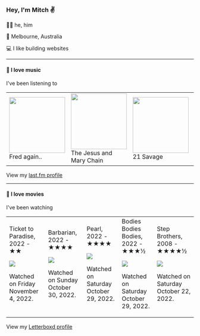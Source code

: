 <article><h3>Hey, I&#x27;m Mitch ✌️</h3><section><p>🙆‍♂️ he, him</p><p>📍 Melbourne, Australia</p><p>💻 I like building websites</p></section><hr/><section><h4>💽 I love music</h4><p>I&#x27;ve been listening to</p><table><tbody><td><img src="https://lastfm.freetls.fastly.net/i/u/174s/b53fb2972136d3b4807ade225392e246.png" height="150px" alt="" role="presentation"/><br/>Fred again..</td><td><img src="https://lastfm.freetls.fastly.net/i/u/174s/23c9c1cf6752e9cf21e0f0eab98b878e.png" height="150px" alt="" role="presentation"/><br/>The Jesus and Mary Chain</td><td><img src="https://lastfm.freetls.fastly.net/i/u/174s/a1c7f85d3a9b9b219ddc0c16d9d16c4d.png" height="150px" alt="" role="presentation"/><br/>21 Savage</td><td><img src="https://lastfm.freetls.fastly.net/i/u/174s/a20489b2129bc3391f9b56246b652765.png" height="150px" alt="" role="presentation"/><br/>Field Medic</td><td><img src="https://lastfm.freetls.fastly.net/i/u/174s/f5857a15eb4746c310043b861d842ff2.png" height="150px" alt="" role="presentation"/><br/>Star Slinger</td></tbody></table><span>View my <a href="https://www.last.fm/user/mylsb">last.fm profile</a></span></section><hr/><section><h4>📼 I love movies</h4><p>I&#x27;ve been watching</p><table><tbody><td>Ticket to Paradise, 2022 - ★★<br/><span> <p><img src="https://a.ltrbxd.com/resized/film-poster/7/1/8/2/9/6/718296-ticket-to-paradise-0-600-0-900-crop.jpg?v=edc76b3fdb"/></p> <p>Watched on Friday November 4, 2022.</p> </span></td><td>Barbarian, 2022 - ★★★★<br/><span> <p><img src="https://a.ltrbxd.com/resized/film-poster/8/1/9/6/4/8/819648-barbarian-0-600-0-900-crop.jpg?v=75b067327a"/></p> <p>Watched on Sunday October 30, 2022.</p> </span></td><td>Pearl, 2022 - ★★★★<br/><span> <p><img src="https://a.ltrbxd.com/resized/film-poster/8/5/3/8/2/2/853822-pearl-0-600-0-900-crop.jpg?v=471dfc4a24"/></p> <p>Watched on Saturday October 29, 2022.</p> </span></td><td>Bodies Bodies Bodies, 2022 - ★★★½<br/><span> <p><img src="https://a.ltrbxd.com/resized/film-poster/4/4/9/4/4/2/449442-bodies-bodies-bodies-0-600-0-900-crop.jpg?v=1dfddd92ac"/></p> <p>Watched on Saturday October 29, 2022.</p> </span></td><td>Step Brothers, 2008 - ★★★★½<br/><span> <p><img src="https://a.ltrbxd.com/resized/film-poster/4/4/7/6/8/44768-step-brothers-0-600-0-900-crop.jpg?v=7ec3677be4"/></p> <p>Watched on Saturday October 22, 2022.</p> </span></td></tbody></table><span>View my <a href="https://letterboxd.com/myslab/">Letterboxd profile</a></span></section></article>